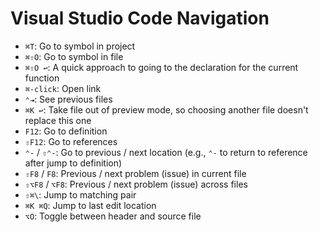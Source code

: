 # Visual Studio Code Navigation

- `⌘T`: Go to symbol in project
- `⌘⇧O`: Go to symbol in file
- `⌘⇧O ↩`: A quick approach to going to the declaration for the current function
- `⌘-click`: Open link
- `⌃⇥`: See previous files
- `⌘K ↩`: Take file out of preview mode, so choosing another file doesn't replace this one
- `F12`: Go to definition
- `⇧F12`: Go to references
- `⌃-` / `⇧⌃-`: Go to previous / next location (e.g., `⌃-` to return to reference after jump to definition)
- `⇧F8` / `F8`: Previous / next problem (issue) in current file
- `⇧⌥F8` / `⌥F8`: Previous / next problem (issue) across files
- `⇧⌘\`: Jump to matching pair
- `⌘K ⌘Q`: Jump to last edit location
- `⌥O`: Toggle between header and source file

